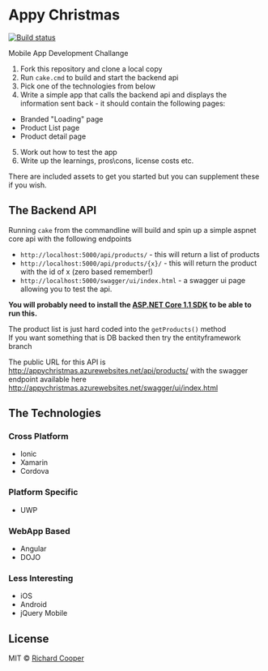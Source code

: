 # Appy Christmas

[![Build status](https://ci.appveyor.com/api/projects/status/psapnvypec32jwm1/branch/master?svg=true)](https://ci.appveyor.com/project/frozenskys/appy-christmas/branch/master)

Mobile App Development Challange 

1. Fork this repository and clone a local copy
2. Run `cake.cmd` to build and start the backend api 
3. Pick one of the technologies from below
4. Write a simple app that calls the backend api and displays the information sent back - it should contain the following pages:
  * Branded "Loading" page
  * Product List page
  * Product detail page
5. Work out how to test the app
6. Write up the learnings, pros\cons, license costs etc.

There are included assets to get you started but you can supplement these if you wish.

## The Backend API
Running `cake` from the commandline will build and spin up a simple aspnet core api with the following endpoints
 * `http://localhost:5000/api/products/` - this will return a list of products
 * `http://localhost:5000/api/products/{x}/` - this will return the product with the id of x (zero based remember!)
 * `http://localhost:5000/swagger/ui/index.html`  - a swagger ui page allowing you to test the api.

**You will probably need to install the [ASP.NET Core 1.1 SDK](https://www.microsoft.com/net/download/core) to be able to run this.**

The product list is just hard coded into the `getProducts()` method  
If you want something that is DB backed then try the entityframework branch

The public URL for this API is http://appychristmas.azurewebsites.net/api/products/ with the swagger endpoint available here http://appychristmas.azurewebsites.net/swagger/ui/index.html

## The Technologies
### Cross Platform 
 - Ionic
 - Xamarin
 - Cordova
 
### Platform Specific
 - UWP

### WebApp Based
 - Angular
 - DOJO

### Less Interesting
 - iOS
 - Android
 - jQuery Mobile
 
## License
MIT © [Richard Cooper](https://richardcooper.mit-license.org/)